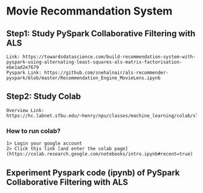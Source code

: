 # Movie Recommandation System

## Step1: Study PySpark Collaborative Filtering with ALS
    Link: https://towardsdatascience.com/build-recommendation-system-with-pyspark-using-alternating-least-squares-als-matrix-factorisation-ebe1ad2e7679
    Pyspark Link: https://github.com/snehalnair/als-recommender-pyspark/blob/master/Recommendation_Engine_MovieLens.ipynb
## Step2: Study Colab
    Overview Link: https://hc.labnet.sfbu.edu/~henry/npu/classes/machine_learning/colab/slide/index_slide.html
### How to run colab?
    1> Login your google account
    2> Click this link [and enter the colab page](https://colab.research.google.com/notebooks/intro.ipynb#recent=true)
    
## Experiment Pyspark code (ipynb) of PySpark Collaborative Filtering with ALS
